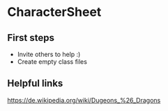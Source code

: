 # CharacterSheet

## First steps
- Invite others to help :)
- Create empty class files

## Helpful links
https://de.wikipedia.org/wiki/Dugeons_%26_Dragons

